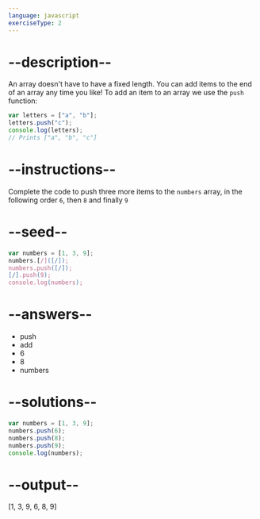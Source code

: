 ```yaml
---
language: javascript
exerciseType: 2
---
```


# --description--

An array doesn't have to have a fixed length.
You can add items to the end of an array any time you like!
To add an item to an array we use the `push` function:
```javascript
var letters = ["a", "b"];
letters.push("c");
console.log(letters);
// Prints ["a", "b", "c"]
```

# --instructions--

Complete the code to push three more items to the `numbers` array, in the following order `6`, then `8` and finally `9`

# --seed--

```javascript
var numbers = [1, 3, 9];
numbers.[/]([/]);
numbers.push([/]);
[/].push(9);
console.log(numbers);
```

# --answers--

- push
- add
- 6
- 8
- numbers

# --solutions--

```javascript
var numbers = [1, 3, 9];
numbers.push(6);
numbers.push(8);
numbers.push(9);
console.log(numbers);
```

# --output--

[1, 3, 9, 6, 8, 9]
